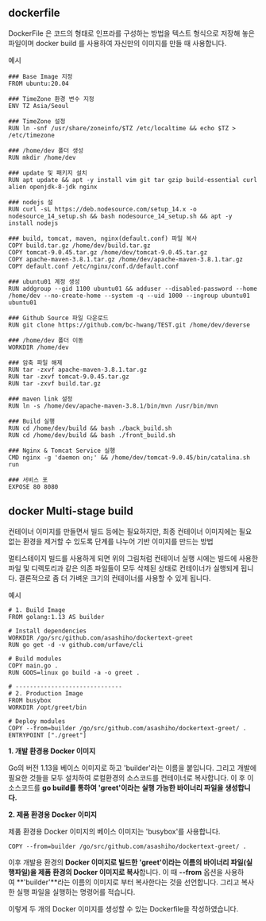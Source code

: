 ## dockerfile

DockerFile 은 코드의 형태로 인프라를 구성하는 방법을 텍스트 형식으로 저장해 놓은 파일이며 docker build 를 사용하여 자신만의 이미지를 만들 때 사용합니다.

예시

```docker
### Base Image 지정
FROM ubuntu:20.04

### TimeZone 환경 변수 지정
ENV TZ Asia/Seoul

### TimeZone 설정    
RUN ln -snf /usr/share/zoneinfo/$TZ /etc/localtime && echo $TZ > /etc/timezone

### /home/dev 폴더 생성
RUN mkdir /home/dev

### update 및 패키지 설치     
RUN apt update && apt -y install vim git tar gzip build-essential curl alien openjdk-8-jdk nginx

### nodejs 설
RUN curl -sL https://deb.nodesource.com/setup_14.x -o nodesource_14_setup.sh && bash nodesource_14_setup.sh && apt -y install nodejs

### build, tomcat, maven, nginx(default.conf) 파일 복사   
COPY build.tar.gz /home/dev/build.tar.gz
COPY tomcat-9.0.45.tar.gz /home/dev/tomcat-9.0.45.tar.gz
COPY apache-maven-3.8.1.tar.gz /home/dev/apache-maven-3.8.1.tar.gz
COPY default.conf /etc/nginx/conf.d/default.conf

### ubuntu01 계정 생성
RUN addgroup --gid 1100 ubuntu01 && adduser --disabled-password --home /home/dev --no-create-home --system -q --uid 1000 --ingroup ubuntu01 ubuntu01

### Github Source 파일 다운로드     
RUN git clone https://github.com/bc-hwang/TEST.git /home/dev/deverse

### /home/dev 폴더 이동   
WORKDIR /home/dev

### 암축 파일 해제    
RUN tar -zxvf apache-maven-3.8.1.tar.gz
RUN tar -zxvf tomcat-9.0.45.tar.gz
RUN tar -zxvf build.tar.gz

### maven link 설정
RUN ln -s /home/dev/apache-maven-3.8.1/bin/mvn /usr/bin/mvn

### Build 실행
RUN cd /home/dev/build && bash ./back_build.sh
RUN cd /home/dev/build && bash ./front_build.sh

### Nginx & Tomcat Service 실행    
CMD nginx -g 'daemon on;' && /home/dev/tomcat-9.0.45/bin/catalina.sh run

### 서비스 포
EXPOSE 80 8080
```

## docker ****Multi-stage build****

컨테이너 이미지를 만들면서 빌드 등에는 필요하지만, 최종 컨테이너 이미지에는 필요 없는 환경을 제거할 수 있도록 단계를 나누어 기반 이미지를 만드는 방법




멀티스테이지 빌드를 사용하게 되면 위의 그림처럼 컨테이너 실행 시에는 빌드에 사용한 파일 및 디렉토리과 같은 의존 파일들이 모두 삭제된 상태로 컨테이너가 실행되게 됩니다. 결론적으로 좀 더 가벼운 크기의 컨테이너를 사용할 수 있게 됩니다.

예시

```docker
# 1. Build Image
FROM golang:1.13 AS builder
 
# Install dependencies
WORKDIR /go/src/github.com/asashiho/dockertext-greet
RUN go get -d -v github.com/urfave/cli
 
# Build modules
COPY main.go .
RUN GOOS=linux go build -a -o greet .
 
# ------------------------------
# 2. Production Image
FROM busybox
WORKDIR /opt/greet/bin
 
# Deploy modules
COPY --from=builder /go/src/github.com/asashiho/dockertext-greet/ .
ENTRYPOINT ["./greet"]
```

**1. 개발 환경용 Docker 이미지**

Go의 버전 1.13을 베이스 이미지로 하고 'builder'라는 이름을 붙입니다. 그리고 개발에 필요한 것들을 모두 설치하여 로컬환경의 소스코드를 컨테이너로 복사합니다. 이 후 이 소스코드를 **go build를 통하여 'greet'이라는 실행 가능한 바이너리 파일을 생성합니다.**

**2. 제품 환경용 Docker 이미지**

제품 환경용 Docker 이미지의 베이스 이미지는 'busybox'를 사용합니다.

`COPY --from=builder /go/src/github.com/asashiho/dockertext-greet/ .`

이후 개발용 환경의 **Docker 이미지로 빌드한 'greet'이라는 이름의 바이너리 파일(실행파일)을 제품 환경의 Docker 이미지로 복사**합니다. 이 때 **--from** 옵션을 사용하여 **'builder'**라는 이름의 이미지로 부터 복사한다는 것을 선언합니다. 그리고 복사한 실행 파일을 실행하는 명령어를 적습니다.

이렇게 두 개의 Docker 이미지를 생성할 수 있는 Dockerfile을 작성하였습니다.
